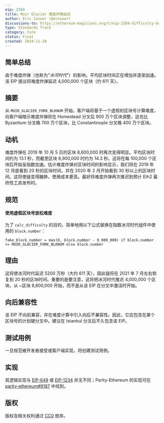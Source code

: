 ```yaml
---
eip: 2384
title: Muir Glacier 难度炸弹延迟
author: Eric Conner (@econoar)
discussions-to: https://ethereum-magicians.org/t/eip-2384-difficulty-bomb-delay
type: Standards Track
category: Core
status: Final
created: 2019-11-20
---
```


## 简单总结
由于难度炸弹（也称为“*冰河时代*”）的影响，平均区块时间正在增加并逐渐加速。该 EIP 提议将难度炸弹延迟 4,000,000 个区块（约 611 天）。

## 摘要
从 `MUIR_GLACIER_FORK_BLKNUM` 开始，客户端将基于一个虚假的区块号计算难度，向客户端暗示难度炸弹将在 Homestead 分叉后 900 万个区块调整，这也比 Byzantium 分叉晚 700 万个区块，比 Constantinople 分叉晚 400 万个区块。

## 动机
难度炸弹在 2019 年 10 月 5 日的区块 8,600,000 时再次变得明显。平均区块时间约为 13.1 秒，而截至区块 8,900,000 时约为 14.3 秒。这将在每 100,000 个区块后开始呈指数加速。估计难度炸弹对区块时间的影响显示，我们将在 2019 年 12 月底看到 20 秒的区块时间，并在 2020 年 2 月开始看到 30 秒以上的区块时间。这将使链变得臃肿，使用成本更高。最好将难度炸弹再次推迟到预计 Eth2 最终性工具发布时。

## 规范
#### 使用虚假区块号放松难度
为了 `calc_difficulty` 的目的，简单地用以下公式替换在指数冰河时代组件中使用的 `block.number`：

    fake_block_number = max(0, block.number - 9_000_000) if block.number >= MUIR_GLACIER_FORK_BLKNUM else block.number

## 理由
这将使冰河时代延迟 5200 万秒（大约 611 天），因此链将在 2021 年 7 月左右恢复到 20 秒的区块时间。重要的是要注意，这将把冰河时代推迟 4,000,000 个区块，从 ~区块 8,800,000 开始，而不是从该 EIP 在分叉中激活时开始。

## 向后兼容性
该 EIP 不向前兼容，并在难度计算中引入向后不兼容性。因此，它应包含在某个区块号的计划硬分叉中。建议在 Istanbul 分叉后不久包含该 EIP。

## 测试用例
一旦规范被开发者接受或客户端实现，将创建测试用例。

## 实现
其逻辑实现与 [EIP-649](./eip-649.md) 或 [EIP-1234](./eip-1234.md) 并无不同；Parity-Ethereum 的实现可在 [parity-ethereum#9187](https://github.com/paritytech/parity-ethereum/pull/9187) 中找到。

## 版权
版权及相关权利通过 [CC0](../LICENSE.md) 放弃。